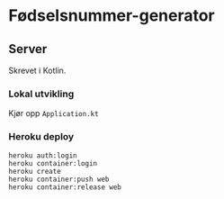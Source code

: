 # Fødselsnummer-generator

## Server
Skrevet i Kotlin.

### Lokal utvikling
Kjør opp `Application.kt`

### Heroku deploy
```
heroku auth:login
heroku container:login
heroku create
heroku container:push web
heroku container:release web
```
